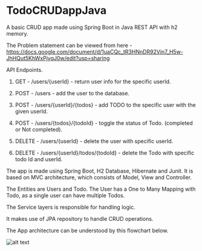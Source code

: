# TodoCRUDappJava
A basic CRUD app made using Spring Boot in Java REST API with h2 memory.

The Problem statement can be viewed from here - https://docs.google.com/document/d/1uaCQc_tR3HNnDR92Vin7_H5w-JhHQut5KhWxPjyqJ0w/edit?usp=sharing

API Endpoints.

1. GET - /users/{userId} - return user info for the specific userId.

2. POST - /users - add the user to the database.

3. POST - /users/{userId}/{todos} - add TODO to the specific user with the given userId.

4. POST - /users/{todos}/{todoId} - toggle the status of Todo. (completed or Not completed).

5. DELETE - /users/{userId} - delete the user with specific userId.

6. DELETE - /users/{userId}/todos/{todoId} - delete the Todo with specific todo Id and userId.

The app is made using Spring Boot, H2 Database, Hibernate and Junit. It is based on MVC architecture, which consists of Model, View and Controller.

The Entities are Users and Todo. The User has a One to Many Mapping with Todo, as a single user can have multiple Todos.

The Service layers is responsible for handling logic.

It makes use of JPA repository to handle CRUD operations.

The App architecture can be understood by this flowchart below.

![alt text](https://i.pinimg.com/originals/69/1c/65/691c65ed531fdbb0037ed5f8192abdd5.jpg)
